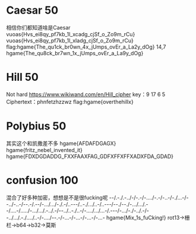 # Caesar 50
相信你们都知道啥是Caesar
vuoas{Hvs_ei8qy_pf7kb_1l_xcadg_cjSf_o_Zo9m_rCu}
vuoas{Hvs_ei8qy_pf7kb_1l_xIadg_cjSf_o_Zo9m_rCu}
flag:hgame{The_qu1ck_br0wn_4x_jUmps_ovEr_a_La2y_dOg}  14,7
	 hgame{The_qu8ck_br7wn_1x_jUmps_ovEr_a_La9y_dOg}
     

# Hill 50
Not hard
https://www.wikiwand.com/en/Hill_cipher
key：9 17 6 5
Ciphertext：phnfetzhzzwz
flag:hgame{overthehillx}

# Polybius 50
其实这个和凯撒差不多
hgame{AFDAFDGAGX}
hgame{fritz_nebel_invented_it}
hgame{FDXDGDADDG_FXXFAAXFAG_GDFXFFXFFXADXFDA_GDAD}

# confusion 100
混合了好多种加密，想想是不是很fucking呢
--/.-./.-../-/-.-/-..../-.-/-..-/-./...-/--../-..-/--.-/.--/-.../.../-./.-/..---/..-./.../..-/..---/--./--./-.../.../.--/....-/...../-.../.../.-../.-/--../..-./..-/-..../.../...-/.---/-.../-./-../.-/--../.../.-./..../..-/-..../--.-/-...-/-...-/-...-/-...-
hgame{Mix_1s_fuCking!}
rot13->栅栏->b64->b32->莫斯